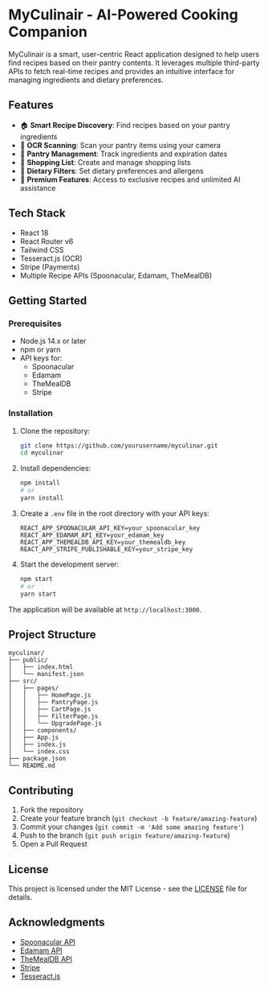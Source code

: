 # MyCulinair - AI-Powered Cooking Companion

MyCulinair is a smart, user-centric React application designed to help users find recipes based on their pantry contents. It leverages multiple third-party APIs to fetch real-time recipes and provides an intuitive interface for managing ingredients and dietary preferences.

## Features

- 🏠 **Smart Recipe Discovery**: Find recipes based on your pantry ingredients
- 📸 **OCR Scanning**: Scan your pantry items using your camera
- 🧺 **Pantry Management**: Track ingredients and expiration dates
- 🛒 **Shopping List**: Create and manage shopping lists
- 🥗 **Dietary Filters**: Set dietary preferences and allergens
- 💎 **Premium Features**: Access to exclusive recipes and unlimited AI assistance

## Tech Stack

- React 18
- React Router v6
- Tailwind CSS
- Tesseract.js (OCR)
- Stripe (Payments)
- Multiple Recipe APIs (Spoonacular, Edamam, TheMealDB)

## Getting Started

### Prerequisites

- Node.js 14.x or later
- npm or yarn
- API keys for:
  - Spoonacular
  - Edamam
  - TheMealDB
  - Stripe

### Installation

1. Clone the repository:
   ```bash
   git clone https://github.com/yourusername/myculinar.git
   cd myculinar
   ```

2. Install dependencies:
   ```bash
   npm install
   # or
   yarn install
   ```

3. Create a `.env` file in the root directory with your API keys:
   ```
   REACT_APP_SPOONACULAR_API_KEY=your_spoonacular_key
   REACT_APP_EDAMAM_API_KEY=your_edamam_key
   REACT_APP_THEMEALDB_API_KEY=your_themealdb_key
   REACT_APP_STRIPE_PUBLISHABLE_KEY=your_stripe_key
   ```

4. Start the development server:
   ```bash
   npm start
   # or
   yarn start
   ```

The application will be available at `http://localhost:3000`.

## Project Structure

```
myculinar/
├── public/
│   ├── index.html
│   └── manifest.json
├── src/
│   ├── pages/
│   │   ├── HomePage.js
│   │   ├── PantryPage.js
│   │   ├── CartPage.js
│   │   ├── FilterPage.js
│   │   └── UpgradePage.js
│   ├── components/
│   ├── App.js
│   ├── index.js
│   └── index.css
├── package.json
└── README.md
```

## Contributing

1. Fork the repository
2. Create your feature branch (`git checkout -b feature/amazing-feature`)
3. Commit your changes (`git commit -m 'Add some amazing feature'`)
4. Push to the branch (`git push origin feature/amazing-feature`)
5. Open a Pull Request

## License

This project is licensed under the MIT License - see the [LICENSE](LICENSE) file for details.

## Acknowledgments

- [Spoonacular API](https://spoonacular.com/food-api)
- [Edamam API](https://developer.edamam.com/)
- [TheMealDB API](https://www.themealdb.com/api.php)
- [Stripe](https://stripe.com)
- [Tesseract.js](https://github.com/naptha/tesseract.js) 